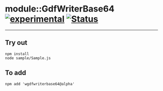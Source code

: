 
# module::GdfWriterBase64 [![experimental](https://img.shields.io/badge/stability-experimental-orange.svg)](https://github.com/emersion/stability-badges#experimental) [![Status](https://github.com/Wandalen/wGdfWriterBase64/workflows/Test/badge.svg)](https://github.com/Wandalen/wGdfWriterBase64/actions?query=workflow%3ATest)

___

## Try out
```
npm install
node sample/Sample.js
```

## To add
```
npm add 'wgdfwriterbase64@alpha'
```

